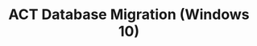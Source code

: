 ---
title: ACT Database Migration (Windows 10)
description: The schema for an ACT database can change when ACT is updated or when a new version of ACT is released.
redirect_url: https://technet.microsoft.com/itpro/windows/deploy/manage-windows-upgrades-with-upgrade-analytics
---